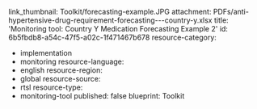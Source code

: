 link_thumbnail: Toolkit/forecasting-example.JPG
attachment: PDFs/anti-hypertensive-drug-requirement-forecasting---country-y.xlsx
title: 'Monitoring tool: Country Y Medication Forecasting Example 2'
id: 6b5fbdb8-a54c-47f5-a02c-1f471467b678
resource-category:
  - implementation
  - monitoring
resource-language:
  - english
resource-region:
  - global
resource-source:
  - rtsl
resource-type:
  - monitoring-tool
published: false
blueprint: Toolkit
